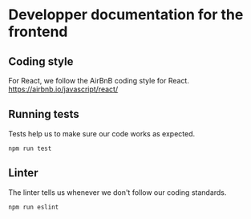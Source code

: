 # Developper documentation for the frontend

## Coding style
For React, we follow the AirBnB coding style for React. https://airbnb.io/javascript/react/

## Running tests
Tests help us to make sure our code works as expected.

`npm run test`

## Linter
The linter tells us whenever we don't follow our coding standards.

`npm run eslint`
